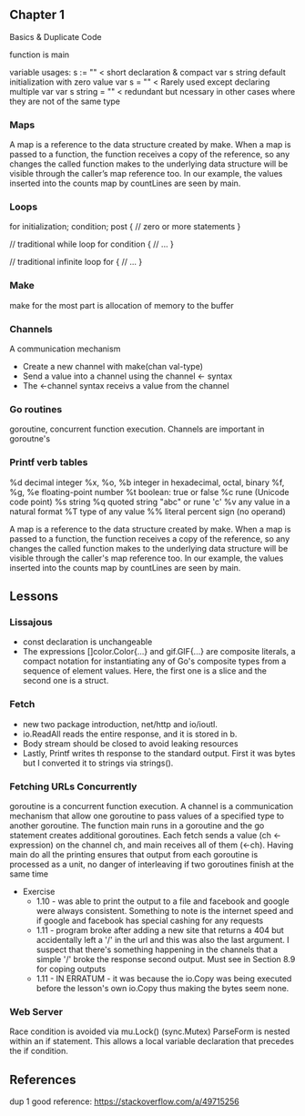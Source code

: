 ## Chapter 1

Basics & Duplicate Code

function is main

variable usages:
s := "" < short declaration & compact
var s string default initialization with zero value
var s = "" < Rarely used except declaring multiple var
var s string = "" < redundant but ncessary in other cases where they are not of the same type


### Maps
A map is a reference to the data structure created by make. When a map is passed to a function, the function receives a copy of the reference, so any changes the called function makes to the underlying data structure will be visible through the caller’s map reference too.
In our example, the values inserted into the counts map by countLines are seen by main.



### Loops
for initialization; condition; post {
    // zero or more statements
}

// traditional while loop
for condition {
  // ...
}

// traditional infinite loop
for {
  // ...
}

### Make
make for the most part is allocation of memory to the buffer

### Channels
A communication mechanism
- Create a new channel with make(chan val-type)
- Send a value into a channel using the channel <- syntax
- The <-channel syntax receivs a value from the channel

### Go routines
goroutine, concurrent function execution. Channels are important in goroutne's

### Printf verb tables
%d          decimal integer
%x, %o, %b  integer in hexadecimal, octal, binary
%f, %g, %e  floating-point number
%t          boolean: true or false
%c          rune (Unicode code point)
%s          string
%q          quoted string "abc" or rune 'c'
%v          any value in a natural format
%T          type of any value
%%          literal percent sign (no operand)


A map is a reference to the data structure created by make. When a map is passed to a function, the function receives a copy of the reference, so any changes the called function makes to the underlying data structure will be visible through the caller's map reference too.
In our example, the values inserted into the counts map by countLines are seen by main.

## Lessons

### Lissajous
- const declaration is unchangeable
- The expressions []color.Color{...} and gif.GIF{...} are composite literals, a compact notation for instantiating any of Go's composite types from a sequence of element values. Here, the first one is a slice and the second one is a struct.

### Fetch
- new two package introduction, net/http and io/ioutl.
- io.ReadAll reads the entire response, and it is stored in b.
- Body stream should be closed to avoid leaking resources
- Lastly, Printf writes th response to the standard output. First it was bytes but I converted it to strings via strings().

### Fetching URLs Concurrently
goroutine is a concurrent function execution. A channel is a communication mechanism that allow one goroutine to pass values of a specified type to another goroutine. The function main runs in a goroutine and the go statement creates additional goroutines.
Each fetch sends a value (ch <- expression) on the channel ch, and main receives all of them (<-ch). Having main do all the printing ensures that output from each goroutine is processed as a unit, no danger of interleaving if two goroutines finish at the same time
- Exercise 
  - 1.10 - was able to print the output to a file and facebook and google were always consistent. Something to note is the internet speed and if google and facebook has special cashing for any requests
  - 1.11 - program broke after adding a new site that returns a 404 but accidentally left a '/' in the url and this was also the last argument. I suspect that there's something happening in the channels that a simple '/' broke the response second output. Must see in Section 8.9 for coping outputs
  - 1.11 - IN ERRATUM - it was because the io.Copy was being executed before the lesson's own io.Copy thus making the bytes seem none.

### Web Server
Race condition is avoided via mu.Lock() (sync.Mutex)
ParseForm is nested within an if statement. This allows a local variable declaration that precedes the if condition.

## References
dup 1 good reference: https://stackoverflow.com/a/49715256
